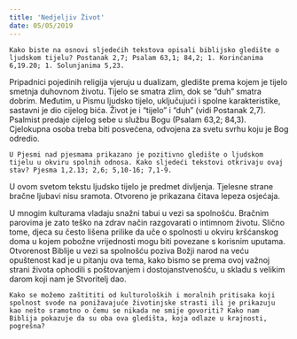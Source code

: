 ```yaml
---
title: 'Nedjeljiv Život'
date: 05/05/2019
---
```


`Kako biste na osnovi sljedećih tekstova opisali biblijsko gledište o ljudskom tijelu? Postanak 2,7; Psalam 63,1; 84,2; 1. Korinćanima 6,19.20; 1. Solunjanima 5,23.`

Pripadnici pojedinih religija vjeruju u dualizam, gledište prema kojem je tijelo smetnja duhovnom životu. Tijelo se smatra zlim, dok se “duh” smatra dobrim. Međutim, u Pismu ljudsko tijelo, uključujući i spolne karakteristike, sastavni je dio cijelog bića. Život je i “tijelo” i “duh” (vidi Postanak 2,7). Psalmist predaje cijelog sebe u službu Bogu (Psalam 63,2; 84,3). Cjelokupna osoba treba biti posvećena, odvojena za svetu svrhu koju je Bog odredio.

`U Pjesmi nad pjesmama prikazano je pozitivno gledište o ljudskom tijelu u okviru spolnih odnosa. Kako sljedeći tekstovi otkrivaju ovaj stav? Pjesma 1,2.13; 2,6; 5,10-16; 7,1-9.`

U ovom svetom tekstu ljudsko tijelo je predmet divljenja. Tjelesne strane bračne ljubavi nisu sramota. Otvoreno je prikazana čitava lepeza osjećaja.

U mnogim kulturama vladaju snažni tabui u vezi sa spolnošću. Bračnim parovima je zato teško na zdrav način razgovarati o intimnom životu. Slično tome, djeca su često lišena prilike da uče o spolnosti u okviru kršćanskog doma u kojem pobožne vrijednosti mogu biti povezane s korisnim uputama. Otvorenost Biblije u vezi sa spolnošću poziva Božji narod na veću opuštenost kad je u pitanju ova tema, kako bismo se prema ovoj važnoj strani života ophodili s poštovanjem i dostojanstvenošću, u skladu s velikim darom koji nam je Stvoritelj dao.

`Kako se možemo zaštititi od kulturoloških i moralnih pritisaka koji spolnost svode na ponižavajuće životinjske strasti ili je prikazuju kao nešto sramotno o čemu se nikada ne smije govoriti? Kako nam Biblija pokazuje da su oba ova gledišta, koja odlaze u krajnosti, pogrešna?`

